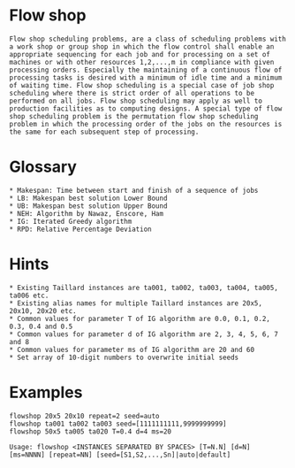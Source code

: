 Flow shop
=========
    Flow shop scheduling problems, are a class of scheduling problems with a work shop or group shop in which the flow control shall enable an appropriate sequencing for each job and for processing on a set of machines or with other resources 1,2,...,m in compliance with given processing orders. Especially the maintaining of a continuous flow of processing tasks is desired with a minimum of idle time and a minimum of waiting time. Flow shop scheduling is a special case of job shop scheduling where there is strict order of all operations to be performed on all jobs. Flow shop scheduling may apply as well to production facilities as to computing designs. A special type of flow shop scheduling problem is the permutation flow shop scheduling problem in which the processing order of the jobs on the resources is the same for each subsequent step of processing.
# Glossary
    * Makespan: Time between start and finish of a sequence of jobs
    * LB: Makespan best solution Lower Bound
    * UB: Makespan best solution Upper Bound
    * NEH: Algorithm by Nawaz, Enscore, Ham
    * IG: Iterated Greedy algorithm
    * RPD: Relative Percentage Deviation
# Hints
    * Existing Taillard instances are ta001, ta002, ta003, ta004, ta005, ta006 etc.
    * Existing alias names for multiple Taillard instances are 20x5, 20x10, 20x20 etc.
    * Common values for parameter T of IG algorithm are 0.0, 0.1, 0.2, 0.3, 0.4 and 0.5
    * Common values for parameter d of IG algorithm are 2, 3, 4, 5, 6, 7 and 8
    * Common values for parameter ms of IG algorithm are 20 and 60
    * Set array of 10-digit numbers to overwrite initial seeds
# Examples
    flowshop 20x5 20x10 repeat=2 seed=auto
    flowshop ta001 ta002 ta003 seed=[1111111111,9999999999]
    flowshop 50x5 ta005 ta020 T=0.4 d=4 ms=20
    
    Usage: flowshop <INSTANCES SEPARATED BY SPACES> [T=N.N] [d=N] [ms=NNNN] [repeat=NN] [seed=[S1,S2,...,Sn]|auto|default]
